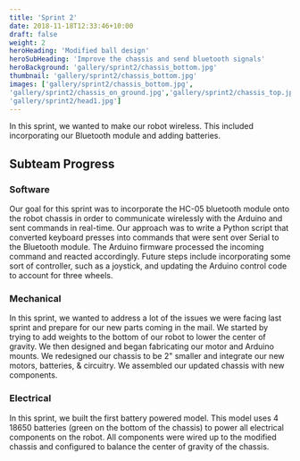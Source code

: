```yaml
---
title: 'Sprint 2'
date: 2018-11-18T12:33:46+10:00
draft: false
weight: 2
heroHeading: 'Modified ball design'
heroSubHeading: 'Improve the chassis and send bluetooth signals'
heroBackground: 'gallery/sprint2/chassis_bottom.jpg'
thumbnail: 'gallery/sprint2/chassis_bottom.jpg'
images: ['gallery/sprint2/chassis_bottom.jpg', 
'gallery/sprint2/chassis_on_ground.jpg','gallery/sprint2/chassis_top.jpg','gallery/sprint2/hamster_ball.jpg','gallery/sprint2/bluetooth_session.png',
'gallery/sprint2/head1.jpg']
---
```


In this sprint, we wanted to make our robot wireless.  This included incorporating our Bluetooth module and adding batteries.

## Subteam Progress
### Software
Our goal for this sprint was to incorporate the HC-05 bluetooth module onto the robot chassis in order to communicate wirelessly with the Arduino and sent commands in real-time. Our approach was to write a Python script that converted keyboard presses into commands that were sent over Serial to the Bluetooth module. The Arduino firmware processed the incoming command and reacted accordingly. Future steps include incorporating some sort of controller, such as a joystick, and updating the Arduino control code to account for three wheels.

### Mechanical
In this sprint, we wanted to address a lot of the issues we were facing last sprint and prepare for our new parts coming in the mail.  We started by trying to add weights to the bottom of our robot to lower the center of gravity.  We then designed and began fabricating our motor and Arduino mounts.  We redesigned our chassis to be 2" smaller and integrate our new motors, batteries, & circuitry.  We assembled our updated chassis with new components.

### Electrical
In this sprint, we built the first battery powered model. This model uses 4 18650 batteries (green on the bottom of the chassis) to power all electrical components on the robot. All components were wired up to the modified chassis and configured to balance the center of gravity of the chassis.
